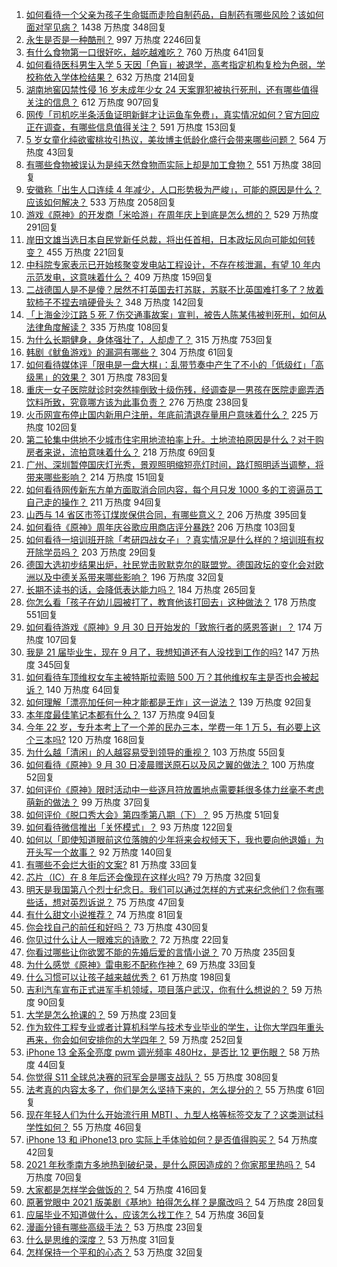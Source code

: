 1. [如何看待一个父亲为孩子生命铤而走险自制药品，自制药有哪些风险？该如何面对罕见病？](https://www.zhihu.com/question/489642937) 1438 万热度 348回复
1. [永生是否是一种酷刑？](https://www.zhihu.com/question/31756387) 997 万热度 2246回复
1. [有什么食物第一口很好吃，越吃越难吃？](https://www.zhihu.com/question/487748721) 760 万热度 641回复
1. [如何看待医科男生入学 5 天因「色盲」被退学，高考指定机构复检为色弱，学校称依入学体检结果？](https://www.zhihu.com/question/488842757) 632 万热度 214回复
1. [湖南地窖囚禁性侵 16 岁未成年少女 24 天案罪犯被执行死刑，还有哪些值得关注的信息？](https://www.zhihu.com/question/489691297) 612 万热度 907回复
1. [网传「司机吃半条活鱼证明新鲜才让运鱼车免费」，真实情况如何？官方回应正在调查，有哪些信息值得关注？](https://www.zhihu.com/question/489455437) 591 万热度 153回复
1. [5 岁女童化纯欲蜜桃妆引热议，美妆博主低龄化盛行会带来哪些问题？](https://www.zhihu.com/question/487164420) 564 万热度 43回复
1. [有哪些食物被误认为是纯天然食物而实际上却是加工食物？](https://www.zhihu.com/question/471749491) 551 万热度 38回复
1. [安徽称「出生人口连续 4 年减少，人口形势极为严峻」，可能的原因是什么？应该如何解决？](https://www.zhihu.com/question/489610689) 533 万热度 2058回复
1. [游戏《原神》的开发商「米哈游」在周年庆上到底是怎么想的？](https://www.zhihu.com/question/489709211) 529 万热度 291回复
1. [岸田文雄当选日本自民党新任总裁，将出任首相，日本政坛风向可能如何转变？](https://www.zhihu.com/question/489740355) 455 万热度 221回复
1. [中科院专家表示已开始核聚变发电站工程设计，不存在核泄漏，有望 10 年内示范发电，这意味着什么？](https://www.zhihu.com/question/489376498) 409 万热度 159回复
1. [二战德国人是不是傻？居然不打英国去打苏联，苏联不比英国难打多了？放着软柿子不捏去啃硬骨头？](https://www.zhihu.com/question/489689485) 348 万热度 142回复
1. [「上海金沙江路 5 死 7 伤交通事故案」宣判，被告人陈某伟被判死刑，如何从法律角度解读？](https://www.zhihu.com/question/489723360) 335 万热度 108回复
1. [为什么长期健身，身体强壮了，人却虚了？](https://www.zhihu.com/question/466730886) 315 万热度 753回复
1. [韩剧《鱿鱼游戏》的漏洞有哪些？](https://www.zhihu.com/question/488655046) 304 万热度 61回复
1. [如何看待媒体评「限电是一盘大棋」：乱带节奏中产生了不小的「低级红」「高级黑」的效果？](https://www.zhihu.com/question/489663087) 301 万热度 783回复
1. [重庆一女子医院就诊时突然摔倒致十级伤残，经调查是一男孩在医院走廊弄洒饮料所致，究竟哪方该为此事负责？](https://www.zhihu.com/question/489435098) 276 万热度 238回复
1. [火币网宣布停止国内新用户注册，年底前清退存量用户意味着什么？](https://www.zhihu.com/question/489251513) 225 万热度 102回复
1. [第二轮集中供地不少城市住宅用地流拍率上升。土地流拍原因是什么？对于购房者来说，流拍意味着什么？](https://www.zhihu.com/question/489083228) 218 万热度 69回复
1. [广州、深圳暂停国庆灯光秀，景观照明缩短亮灯时间，路灯照明适当调整，将带来哪些影响？](https://www.zhihu.com/question/489694383) 214 万热度 151回复
1. [如何看待网传新东方单方面取消合同内容，每个月只发 1000 多的工资逼员工自己走的操作？](https://www.zhihu.com/question/489249642) 211 万热度 94回复
1. [山西与 14 省区市签订煤炭保供合同，有哪些意义？](https://www.zhihu.com/question/489741836) 206 万热度 395回复
1. [如何看待《原神》周年庆谷歌应用商店评分暴跌?](https://www.zhihu.com/question/489662332) 206 万热度 103回复
1. [如何看待一培训班开除「考研四战女子」？真实情况是什么样的？培训班有权开除学员吗？](https://www.zhihu.com/question/489492484) 203 万热度 29回复
1. [德国大选初步结果出炉，社民党击败默克尔的联盟党。德国政坛的变化会对欧洲以及中德关系带来哪些影响？](https://www.zhihu.com/question/489351985) 196 万热度 32回复
1. [长期不读书的话，会降低表达能力吗？](https://www.zhihu.com/question/489136200) 184 万热度 265回复
1. [你怎么看「孩子在幼儿园被打了，教育他该打回去」这种做法？](https://www.zhihu.com/question/487884725) 178 万热度 551回复
1. [如何看待游戏《原神》9 月 30 日开始发的「致旅行者的感恩答谢」？](https://www.zhihu.com/question/489853651) 174 万热度 107回复
1. [我是 21 届毕业生，现在 9 月了，我想知道还有人没找到工作的吗?](https://www.zhihu.com/question/484229035) 147 万热度 345回复
1. [如何看待车顶维权女车主被特斯拉索赔 500 万？其他维权车主是否也会被起诉？](https://www.zhihu.com/question/489554946) 140 万热度 64回复
1. [如何理解「漂亮加任何一种才能都是王炸」这一说法？](https://www.zhihu.com/question/471149659) 139 万热度 92回复
1. [本年度最佳笔记本都有什么？](https://www.zhihu.com/question/463799268) 137 万热度 94回复
1. [今年 22 岁，专升本考上了一个差的民办三本，学费一年 1 万 5，有必要上这个三本吗?](https://www.zhihu.com/question/409269773) 120 万热度 168回复
1. [为什么越「清闲」的人越容易受到领导的重视？](https://www.zhihu.com/question/488216121) 103 万热度 55回复
1. [如何看待《原神》9 月 30 日凌晨赠送原石以及风之翼的做法？](https://www.zhihu.com/question/489853508) 100 万热度 52回复
1. [如何评价《原神》限时活动中一些逐月符放置地点需要耗很多体力丝毫不考虑萌新的做法？](https://www.zhihu.com/question/489719984) 99 万热度 37回复
1. [如何评价《脱口秀大会》第四季第八期（下）？](https://www.zhihu.com/question/488694448) 95 万热度 51回复
1. [如何看待微信推出「关怀模式」？](https://www.zhihu.com/question/489230609) 93 万热度 122回复
1. [如何以「即使知道眼前这位落魄的少年将来会权倾天下，我也要向他退婚」为开头写一个故事？](https://www.zhihu.com/question/461598262) 92 万热度 140回复
1. [有哪些不会烂大街的文案?](https://www.zhihu.com/question/482441029) 81 万热度 33回复
1. [芯片（IC）在 8 年后还会像现在这样火吗?](https://www.zhihu.com/question/479325156) 79 万热度 32回复
1. [明天是我国第八个烈士纪念日。我们可以通过怎样的方式来纪念他们？你有哪些话，想对英烈诉说？](https://www.zhihu.com/question/489687295) 75 万热度 47回复
1. [有什么甜文小说推荐？](https://www.zhihu.com/question/465335413) 74 万热度 81回复
1. [你会找自己的前任和好吗？](https://www.zhihu.com/question/476517656) 73 万热度 430回复
1. [你见过什么让人一眼难忘的诗歌？](https://www.zhihu.com/question/483842164) 72 万热度 22回复
1. [你看过哪些让你欲罢不能的先婚后爱的言情小说？](https://www.zhihu.com/question/346921290) 70 万热度 235回复
1. [为什么感觉《原神》雷电影不配称作神？](https://www.zhihu.com/question/489250603) 69 万热度 33回复
1. [什么习惯可以让孩子越来越优秀？](https://www.zhihu.com/question/473346434) 61 万热度 198回复
1. [吉利汽车宣布正式进军手机领域，项目落户武汉，你有什么想说的？](https://www.zhihu.com/question/489497167) 59 万热度 90回复
1. [大学是怎么抢课的？](https://www.zhihu.com/question/342200360) 59 万热度 23回复
1. [作为软件工程专业或者计算机科学与技术专业毕业的学生，让你大学四年重头再来，你会如何安排你的大学四年？](https://www.zhihu.com/question/426053091) 59 万热度 252回复
1. [iPhone 13 全系全亮度 pwm 调光频率 480Hz，是否比 12 更伤眼？](https://www.zhihu.com/question/488721648) 58 万热度 44回复
1. [你觉得 S11 全球总决赛的冠军会是哪支战队？](https://www.zhihu.com/question/484796372) 55 万热度 308回复
1. [法考真的内容太多了，你们是怎么坚持下来的，怎么提分的？](https://www.zhihu.com/question/479796564) 55 万热度 61回复
1. [现在年轻人们为什么开始流行用 MBTI 、九型人格等标签交友了？这类测试科学性如何？](https://www.zhihu.com/question/488302544) 55 万热度 46回复
1. [iPhone 13 和 iPhone13 pro 实际上手体验如何？是否值得购买？](https://www.zhihu.com/question/488641887) 54 万热度 42回复
1. [2021 年秋季南方多地热到破纪录，是什么原因造成的？你家那里热吗？](https://www.zhihu.com/question/489711157) 54 万热度 70回复
1. [大家都是怎样学会做饭的？](https://www.zhihu.com/question/484024936) 54 万热度 416回复
1. [原著党眼中 2021 版美剧《基地》拍得怎么样？是魔改吗？](https://www.zhihu.com/question/489166474) 54 万热度 28回复
1. [应届毕业不知道做什么，应该怎么找工作？](https://www.zhihu.com/question/478497011) 54 万热度 36回复
1. [漫画分镜有哪些高级手法？](https://www.zhihu.com/question/38497833) 53 万热度 23回复
1. [什么是思维的深度？](https://www.zhihu.com/question/470621591) 53 万热度 31回复
1. [怎样保持一个平和的心态？](https://www.zhihu.com/question/36085692) 53 万热度 32回复